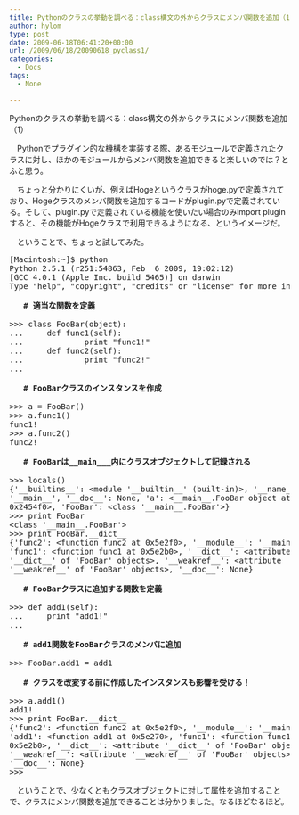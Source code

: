 ```yaml
---
title: Pythonのクラスの挙動を調べる：class構文の外からクラスにメンバ関数を追加（1）
author: hylom
type: post
date: 2009-06-18T06:41:20+00:00
url: /2009/06/18/20090618_pyclass1/
categories:
  - Docs
tags:
  - None

---
```

Pythonのクラスの挙動を調べる：class構文の外からクラスにメンバ関数を追加（1）

　Pythonでプラグイン的な機構を実装する際、あるモジュールで定義されたクラスに対し、ほかのモジュールからメンバ関数を追加できると楽しいのでは？とふと思う。

　ちょっと分かりにくいが、例えばHogeというクラスがhoge.pyで定義されており、Hogeクラスのメンバ関数を追加するコードがplugin.pyで定義されている。そして、plugin.pyで定義されている機能を使いたい場合のみimport pluginすると、その機能がHogeクラスで利用できるようになる、というイメージだ。

　ということで、ちょっと試してみた。

<pre>[Macintosh:~]$ python
Python 2.5.1 (r251:54863&#44; Feb  6 2009&#44; 19:02:12)
[GCC 4.0.1 (Apple Inc. build 5465)] on darwin
Type "help"&#44; "copyright"&#44; "credits" or "license" for more information.

 <b>  # 適当な関数を定義 </b>

&gt;&gt;&gt; class FooBar(object):
...     def func1(self):
...             print "func1!"
...     def func2(self):
...             print "func2!"
...

 <b>  # FooBarクラスのインスタンスを作成 </b>

&gt;&gt;&gt; a = FooBar()
&gt;&gt;&gt; a.func1()
func1!
&gt;&gt;&gt; a.func2()
func2!

 <b>  # FooBarは__main___内にクラスオブジェクトして記録される </b>

&gt;&gt;&gt; locals()
{'__builtins__': &lt;module '__builtin__' (built-in)&gt;&#44; '__name__':
'__main__'&#44; '__doc__': None&#44; 'a': &lt;__main__.FooBar object at
0x2454f0&gt;&#44; 'FooBar': &lt;class '__main__.FooBar'&gt;}
&gt;&gt;&gt; print FooBar
&lt;class '__main__.FooBar'&gt;
&gt;&gt;&gt; print FooBar.__dict__
{'func2': &lt;function func2 at 0x5e2f0&gt;&#44; '__module__': '__main__'&#44;
'func1': &lt;function func1 at 0x5e2b0&gt;&#44; '__dict__': &lt;attribute
'__dict__' of 'FooBar' objects&gt;&#44; '__weakref__': &lt;attribute
'__weakref__' of 'FooBar' objects&gt;&#44; '__doc__': None}

 <b>  # FooBarクラスに追加する関数を定義 </b>

&gt;&gt;&gt; def add1(self):
...     print "add1!"
...

 <b>  # add1関数をFooBarクラスのメンバに追加 </b>

&gt;&gt;&gt; FooBar.add1 = add1

 <b>  # クラスを改変する前に作成したインスタンスも影響を受ける！ </b>

&gt;&gt;&gt; a.add1()
add1!
&gt;&gt;&gt; print FooBar.__dict__
{'func2': &lt;function func2 at 0x5e2f0&gt;&#44; '__module__': '__main__'&#44;
'add1': &lt;function add1 at 0x5e270&gt;&#44; 'func1': &lt;function func1 at
0x5e2b0&gt;&#44; '__dict__': &lt;attribute '__dict__' of 'FooBar' objects&gt;&#44;
'__weakref__': &lt;attribute '__weakref__' of 'FooBar' objects&gt;&#44;
'__doc__': None}
&gt;&gt;&gt;
</pre>

　ということで、少なくともクラスオブジェクトに対して属性を追加することで、クラスにメンバ関数を追加できることは分かりました。なるほどなるほど。
